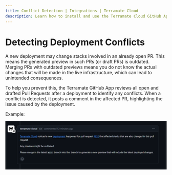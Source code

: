 ```yaml
---
title: Conflict Detection | Integrations | Terramate Cloud
description: Learn how to install and use the Terramate Cloud GitHub App to integrate your GitHub and Terramate Cloud Organizations.
---
```


# Detecting Deployment Conflicts

A new deployment may change stacks involved in an already open PR. This means the generated preview in such PRs (or draft PRs) is outdated. Merging PRs with outdated previews means you do not know the actual changes that will be made in the live infrastructure, which can lead to unintended consequences. 

To help you prevent this, the Terramate GitHub App reviews all open and drafted Pull Requests after a deployment to identify any conflicts. When a conflict is detected, it posts a comment in the affected PR, highlighting the issue caused by the deployment.

Example: 

![Deployment Conflict Detection](../../assets/deployment-conflict.png "Deployment Conflict Detection")
